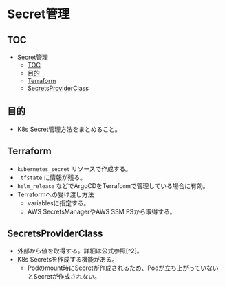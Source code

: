 # Secret管理

## TOC

- [Secret管理](#secret管理)
  - [TOC](#toc)
  - [目的](#目的)
  - [Terraform](#terraform)
  - [SecretsProviderClass](#secretsproviderclass)

## 目的

- K8s Secret管理方法をまとめること。

## Terraform

- `kubernetes_secret` リソースで作成する。
- `.tfstate` に情報が残る。
- `helm_release` などでArgoCDをTerraformで管理している場合に有効。
- Terraformへの受け渡し方法
  - variablesに指定する。
  - AWS SecretsManagerやAWS SSM PSから取得する。

## SecretsProviderClass

- 外部から値を取得する。詳細は公式参照[^2]。
- K8s Secretsを作成する機能がある。
  - Podのmount時にSecretが作成されるため、Podが立ち上がっていないとSecretが作成されない。
